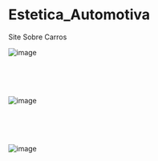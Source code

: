 # Estetica_Automotiva
Site Sobre Carros

![image](https://github.com/user-attachments/assets/1dd391c7-802c-4d83-b26c-9635b12d658b)


<br>
<br>
<br>

![image](https://github.com/user-attachments/assets/a818a630-56ce-491b-bd3a-a31af15b6508)

<br>
<br>
<br>

![image](https://github.com/user-attachments/assets/2be14045-16ab-40e7-9104-332a5cd359b2)

